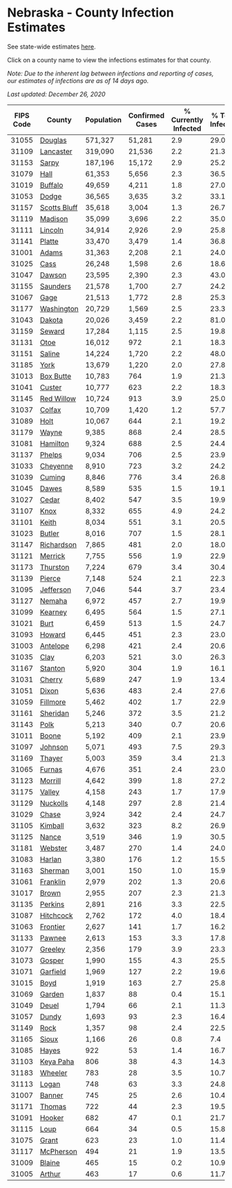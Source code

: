 # Nebraska - County Infection Estimates

See state-wide estimates [here](/infections/us-ne).

Click on a county name to view the infections estimates for that county.

*Note: Due to the inherent lag between infections and reporting of cases, our estimates of infections are as of 14 days ago.*

*Last updated: December 26, 2020*

|   FIPS Code |                       County |   Population |   Confirmed Cases |   % Currently Infected |   % Total Infected |
|-------------|------------------------------|--------------|-------------------|------------------------|--------------------|
|       31055 |           [Douglas](douglas) |      571,327 |            51,281 |                    2.9 |               29.0 |
|       31109 |       [Lancaster](lancaster) |      319,090 |            21,536 |                    2.2 |               21.3 |
|       31153 |               [Sarpy](sarpy) |      187,196 |            15,172 |                    2.9 |               25.2 |
|       31079 |                 [Hall](hall) |       61,353 |             5,656 |                    2.3 |               36.5 |
|       31019 |           [Buffalo](buffalo) |       49,659 |             4,211 |                    1.8 |               27.0 |
|       31053 |               [Dodge](dodge) |       36,565 |             3,635 |                    3.2 |               33.1 |
|       31157 | [Scotts Bluff](scotts-bluff) |       35,618 |             3,004 |                    1.3 |               26.7 |
|       31119 |           [Madison](madison) |       35,099 |             3,696 |                    2.2 |               35.0 |
|       31111 |           [Lincoln](lincoln) |       34,914 |             2,926 |                    2.9 |               25.8 |
|       31141 |             [Platte](platte) |       33,470 |             3,479 |                    1.4 |               36.8 |
|       31001 |               [Adams](adams) |       31,363 |             2,208 |                    2.1 |               24.0 |
|       31025 |                 [Cass](cass) |       26,248 |             1,598 |                    2.6 |               18.6 |
|       31047 |             [Dawson](dawson) |       23,595 |             2,390 |                    2.3 |               43.0 |
|       31155 |         [Saunders](saunders) |       21,578 |             1,700 |                    2.7 |               24.2 |
|       31067 |                 [Gage](gage) |       21,513 |             1,772 |                    2.8 |               25.3 |
|       31177 |     [Washington](washington) |       20,729 |             1,569 |                    2.5 |               23.3 |
|       31043 |             [Dakota](dakota) |       20,026 |             3,459 |                    2.2 |               81.0 |
|       31159 |             [Seward](seward) |       17,284 |             1,115 |                    2.5 |               19.8 |
|       31131 |                 [Otoe](otoe) |       16,012 |               972 |                    2.1 |               18.3 |
|       31151 |             [Saline](saline) |       14,224 |             1,720 |                    2.2 |               48.0 |
|       31185 |                 [York](york) |       13,679 |             1,220 |                    2.0 |               27.8 |
|       31013 |       [Box Butte](box-butte) |       10,783 |               764 |                    1.9 |               21.3 |
|       31041 |             [Custer](custer) |       10,777 |               623 |                    2.2 |               18.3 |
|       31145 |     [Red Willow](red-willow) |       10,724 |               913 |                    3.9 |               25.0 |
|       31037 |             [Colfax](colfax) |       10,709 |             1,420 |                    1.2 |               57.7 |
|       31089 |                 [Holt](holt) |       10,067 |               644 |                    2.1 |               19.2 |
|       31179 |               [Wayne](wayne) |        9,385 |               868 |                    2.4 |               28.5 |
|       31081 |         [Hamilton](hamilton) |        9,324 |               688 |                    2.5 |               24.4 |
|       31137 |             [Phelps](phelps) |        9,034 |               706 |                    2.5 |               23.9 |
|       31033 |         [Cheyenne](cheyenne) |        8,910 |               723 |                    3.2 |               24.2 |
|       31039 |             [Cuming](cuming) |        8,846 |               776 |                    3.4 |               26.8 |
|       31045 |               [Dawes](dawes) |        8,589 |               535 |                    1.5 |               19.1 |
|       31027 |               [Cedar](cedar) |        8,402 |               547 |                    3.5 |               19.9 |
|       31107 |                 [Knox](knox) |        8,332 |               655 |                    4.9 |               24.2 |
|       31101 |               [Keith](keith) |        8,034 |               551 |                    3.1 |               20.5 |
|       31023 |             [Butler](butler) |        8,016 |               707 |                    1.5 |               28.1 |
|       31147 |     [Richardson](richardson) |        7,865 |               481 |                    2.0 |               18.0 |
|       31121 |           [Merrick](merrick) |        7,755 |               556 |                    1.9 |               22.9 |
|       31173 |         [Thurston](thurston) |        7,224 |               679 |                    3.4 |               30.4 |
|       31139 |             [Pierce](pierce) |        7,148 |               524 |                    2.1 |               22.3 |
|       31095 |       [Jefferson](jefferson) |        7,046 |               544 |                    3.7 |               23.4 |
|       31127 |             [Nemaha](nemaha) |        6,972 |               457 |                    2.7 |               19.9 |
|       31099 |           [Kearney](kearney) |        6,495 |               564 |                    1.5 |               27.1 |
|       31021 |                 [Burt](burt) |        6,459 |               513 |                    1.5 |               24.7 |
|       31093 |             [Howard](howard) |        6,445 |               451 |                    2.3 |               23.0 |
|       31003 |         [Antelope](antelope) |        6,298 |               421 |                    2.4 |               20.6 |
|       31035 |                 [Clay](clay) |        6,203 |               521 |                    3.0 |               26.3 |
|       31167 |           [Stanton](stanton) |        5,920 |               304 |                    1.9 |               16.1 |
|       31031 |             [Cherry](cherry) |        5,689 |               247 |                    1.9 |               13.4 |
|       31051 |               [Dixon](dixon) |        5,636 |               483 |                    2.4 |               27.6 |
|       31059 |         [Fillmore](fillmore) |        5,462 |               402 |                    1.7 |               22.9 |
|       31161 |         [Sheridan](sheridan) |        5,246 |               372 |                    3.5 |               21.2 |
|       31143 |                 [Polk](polk) |        5,213 |               340 |                    0.7 |               20.6 |
|       31011 |               [Boone](boone) |        5,192 |               409 |                    2.1 |               23.9 |
|       31097 |           [Johnson](johnson) |        5,071 |               493 |                    7.5 |               29.3 |
|       31169 |             [Thayer](thayer) |        5,003 |               359 |                    3.4 |               21.3 |
|       31065 |             [Furnas](furnas) |        4,676 |               351 |                    2.4 |               23.0 |
|       31123 |           [Morrill](morrill) |        4,642 |               399 |                    1.8 |               27.2 |
|       31175 |             [Valley](valley) |        4,158 |               243 |                    1.7 |               17.9 |
|       31129 |         [Nuckolls](nuckolls) |        4,148 |               297 |                    2.8 |               21.4 |
|       31029 |               [Chase](chase) |        3,924 |               342 |                    2.4 |               24.7 |
|       31105 |           [Kimball](kimball) |        3,632 |               323 |                    8.2 |               26.9 |
|       31125 |               [Nance](nance) |        3,519 |               346 |                    1.9 |               30.5 |
|       31181 |           [Webster](webster) |        3,487 |               270 |                    1.4 |               24.0 |
|       31083 |             [Harlan](harlan) |        3,380 |               176 |                    1.2 |               15.5 |
|       31163 |           [Sherman](sherman) |        3,001 |               150 |                    1.0 |               15.9 |
|       31061 |         [Franklin](franklin) |        2,979 |               202 |                    1.3 |               20.6 |
|       31017 |               [Brown](brown) |        2,955 |               207 |                    2.3 |               21.3 |
|       31135 |           [Perkins](perkins) |        2,891 |               216 |                    3.3 |               22.5 |
|       31087 |       [Hitchcock](hitchcock) |        2,762 |               172 |                    4.0 |               18.4 |
|       31063 |         [Frontier](frontier) |        2,627 |               141 |                    1.7 |               16.2 |
|       31133 |             [Pawnee](pawnee) |        2,613 |               153 |                    3.3 |               17.8 |
|       31077 |           [Greeley](greeley) |        2,356 |               179 |                    3.9 |               23.3 |
|       31073 |             [Gosper](gosper) |        1,990 |               155 |                    4.3 |               25.5 |
|       31071 |         [Garfield](garfield) |        1,969 |               127 |                    2.2 |               19.6 |
|       31015 |                 [Boyd](boyd) |        1,919 |               163 |                    2.7 |               25.8 |
|       31069 |             [Garden](garden) |        1,837 |                88 |                    0.4 |               15.1 |
|       31049 |               [Deuel](deuel) |        1,794 |                66 |                    2.1 |               11.3 |
|       31057 |               [Dundy](dundy) |        1,693 |                93 |                    2.3 |               16.4 |
|       31149 |                 [Rock](rock) |        1,357 |                98 |                    2.4 |               22.5 |
|       31165 |               [Sioux](sioux) |        1,166 |                26 |                    0.8 |                7.4 |
|       31085 |               [Hayes](hayes) |          922 |                53 |                    1.4 |               16.7 |
|       31103 |       [Keya Paha](keya-paha) |          806 |                38 |                    4.3 |               14.3 |
|       31183 |           [Wheeler](wheeler) |          783 |                28 |                    3.5 |               10.7 |
|       31113 |               [Logan](logan) |          748 |                63 |                    3.3 |               24.8 |
|       31007 |             [Banner](banner) |          745 |                25 |                    2.6 |               10.4 |
|       31171 |             [Thomas](thomas) |          722 |                44 |                    2.3 |               19.5 |
|       31091 |             [Hooker](hooker) |          682 |                47 |                    0.1 |               21.7 |
|       31115 |                 [Loup](loup) |          664 |                34 |                    0.5 |               15.8 |
|       31075 |               [Grant](grant) |          623 |                23 |                    1.0 |               11.4 |
|       31117 |       [McPherson](mcpherson) |          494 |                21 |                    1.9 |               13.5 |
|       31009 |             [Blaine](blaine) |          465 |                15 |                    0.2 |               10.9 |
|       31005 |             [Arthur](arthur) |          463 |                17 |                    0.6 |               11.7 |